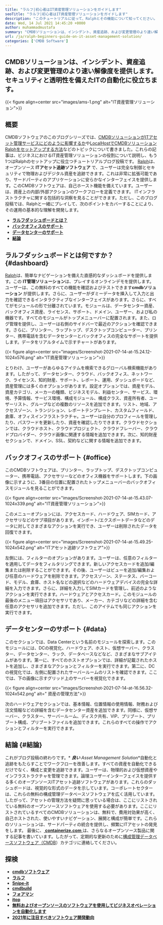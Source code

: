 ```yaml
---
title: "ラルフ|初心者はIT資産管理ソリューションをガイドします" 
seoTitle: "ラルフ|初心者はIT資産管理ソリューションをガイドします" 
description: "このチュートリアルに従って、Ralphとその機能について知ってください。 Ralphは、REST API、アセット追跡などを提供するオープンソースITアセット管理ソリューションです。" 
date: Wed, 14 Jul 2021 14:45:20 +0000
author: muhammadmustafa
summary: "CMDBソリューションは、インシデント、資産追跡、および変更管理のより速い解像度を提供します。セキュリティと透明性を備えたITの自動化に役立ちます。" 
url: /ja/ralph-beginners-guide-on-it-asset-management-solution/
categories: ['CMDB Software']
---
```


## CMDBソリューションは、インシデント、資産追跡、および変更管理のより速い解像度を提供します。セキュリティと透明性を備えたITの自動化に役立ちます。

{{< figure align=center src="images/ams-1.png" alt="IT資産管理ソリューション">}}


## **概要** 
CMDBソフトウェアのこのブログシリーズでは、[CMDBソリューションがITアセット管理サービスにどのように影響するか][1]や[LocalHostでCMDBソリューションRalphをセットアップする方法][2]などのトピックについて書きました。これらの記事は、ビジネスにおけるIT資産管理ソリューションの役割について説明し、もう1つはRalphのセットアップに役立つチュートリアルブログ投稿です。 [Ralph][3]は、オープンソース **ITアセット追跡ソフトウェア** で、ユーザーは完全な制御とセキュリティで物理およびデジタル資産を追跡できます。これは非常に拡張可能であり、サードパーティのアプリケーションに安らかなインターフェイスを提供します。このCMDBソフトウェアは、自己ホースト機能を備えています。ユーザーは、資産上の内部/外部アクションのワークフローを定義できます。 ITインフラストラクチャに関する包括的な洞察を見ることができます。ただし、このブログ投稿では、Ralphと一緒にプレイして、次のポイントをカバーすることにより、その運用の基本的な理解を開発します。
* **[ラルフダッシュボードとは？][4]** 
* [ **バックオフィスのサポート** ][5]
* **[データセンターのサポート][6]** 
* [ **結論** ][7]

## ラルフダッシュボードとは何ですか？ {#dashboard}

[Ralph][3]は、簡単なナビゲーションを備えた直感的なダッシュボードを提供します。この **IT管理ソリューション**は、プレイするオンラインデモを提供します。ユーザーは、この無料のすべての機能を確認およびテストできます**cmdbソリューション** が提供します。さらに、ユーザーがダミーデータを挿入して入力と出力を確認できるインタラクティブなインターフェイスがあります。さらに、すべてがモジュールの形で分離されています。モジュールは、データセンター資産、バックオフィス資産、ライセンス、サポート、ドメイン、ユーザー、および私の機器です。すべてのモジュールがトップメニューバーに配置されます。また、ログ管理を提供し、ユーザーは右側のサイドバーで最近のアクションを確認できます。さらに、プリンター、ラップトップ、デスクトップコンピューター、プリンター、携帯電話を含むデータセンターとバックオフィスの完全なサポートを提供します。データをリアルタイムで示すチャートがあります。

{{< figure align=center src="images/Screenshot-2021-07-14-at-15.24.12-1024x576.png" alt="IT資産管理ソリューション">}}

とりわけ、ユーザーがあらゆるアイテムを検索できるグローバル検索機能があります。したがって、データセンター、クラウド、バックオフィス、ネットワーク、ライセンス、知的財産、サポート、レポート、運用、ダッシュボードなど、資産管理には多くのオプションがあります。設定オプションでは、資産モデル、資産カテゴリ、メーカーの種類、ビジネスモデル、利益センター、サービス、環境、予算情報、サービス環境、構成モジュール、構成クラス、資産所有者、ユーザーリスト、グループなどの複数のリソースを追加できます。リスト、地域、アクセスゾーン、トランジション、レポートテンプレート、カスタムフィールド、倉庫、オフィスインフラストラクチャ。ユーザーは自分のプロフィールを管理したり、パスワードを更新したり、資産を確認したりできます。クラウドセクションでは、クラウドホスト、クラウドプロジェクト、クラウドフレーバー、クラウドプロバイダー、クラウド画像に関連する情報を追加できます。次に、知的財産セクションで、ドメイン、SSL、契約などに関する情報を追加できます。

## バックオフィスのサポート {#office}

このCMDBソフトウェアは、プリンター、ラップトップ、デスクトップコンピューター、携帯電話、アクセサリーなどのオフィス機器をサポートします。下の画像に示すように、3番目の位置に配置されたトップメニューバーのバックオフィスモジュールを見ることができます。

{{< figure align=center src="images/Screenshot-2021-07-14-at-15.43.07-1024x339.png" alt="IT資産管理ソリューション">}}

このメニューオプションには、アクセスカード、ハードウェア、SIMカード、アクセサリなどのサブ項目があります。インポート/エクスポートデータなどのデータに対してさまざまなアクションを実行でき、ユーザーは削除されたデータを回復できます。

{{< figure align=center src="images/Screenshot-2021-07-14-at-15.49.25-1024x542.png" alt="ITアセット追跡ソフトウェア">}}

左側には、フィルターのオプションがあります。ユーザーは、任意のフィルターを適用してデータをフィルタリングできます。新しいアクセスカードを追加/編集または削除することができます。その後、ユーザーはビューを追加/編集および任意のハードウェアを削除できます。アクセスゾーン、ステータス、バーコード、モデル、倉庫、ホスト名などの選択などのハードウェアデバイスの完全な詳細を入力できます。さらに、詳細を入力してSIMカードを管理し、前述のようなアクションを実行できます。ハードウェアとアクセスカード。このモジュールの最後のメニュー項目はアクセサリであり、メーカー、カテゴリなどの詳細を含む任意のアクセサリを追加できます。ただし、このアイテムでも同じアクションを実行できます。

## データセンターのサポート {#data}

このセクションでは、Data Centerという名前のモジュールを探索します。このモジュールには、DCの視覚化、ハードウェア、ホスト、仮想サーバー、クラスター、データセンター、ラック、データベースなどなど、さまざまなサブアイテムがあります。第一に、すべてのホストオプションでは、詳細が記載されたホストを追加し、さまざまなアクションとフィルターを実行できます。第二に、DCの視覚化では、左側に配置されたサーバールームのリストを確認できます。ここでは、下の画像に示すグリッド上のサーバーを視覚化できます。

{{< figure align=center src="images/Screenshot-2021-07-14-at-16.56.32-1024x542.png" alt=" 資産の管理方法">}}

次のハードウェアセクションでは、基本情報、位置情報の使用情報、財務および注文情報などの詳細を含むデータセンター資産を追加できます。同様に、仮想サーバー、クラスター、サーバールーム、ディスク共有、VIP、プリブート、プリブート構成、プリブートファイルを追加できます。これらのすべての操作でアクションとフィルターを実行できます。

## 結論 {#結論}

これがブログ投稿の終わりです。* ***良い** Asset Management Solution**自動化と追跡をもたらすことでワークフローを改善します。すべての資産を自動化できるだけでなく、構成と変更を追跡できます。ユーザーは、物理的および仮想資産やインフラストラクチャを管理できます。論理ユーザーインターフェイスを提供する多くのオープンソースITアセット追跡ソフトウェアがあります。これらのダッシュボードは、視覚的な形式のデータを示しています。コーポレートセクターは、これらの無料の構成管理データベースソフトウェアを広く活用しています。したがって、アセットの管理方法を疑問に思っている場合は、ここにリストされている無料のオープンソースソフトウェアを使用する必要があります。ここにリストされているすべてのCMDBソリューションは、無料で、費用対効果が高く、自己ホストされた、使いやすいナビゲーション、展開と構成が簡単です。これらのソリューションは、サードパーティの統合を提供し、頻繁にITアセットの発見をします。
最後に、[ **containerize.com** ][8]は、さらなるオープンソース製品に関する記事を書いています。したがって、定期的な更新のために[構成管理データベースソフトウェア（CMDB][9]）カテゴリに連絡してください。

## 探検
* **[cmdbソフトウェア][9]** 
* **[ラルフ][3]** 
* [ **Snipe-it** ][10]
* [ **cmdbuild** ][11]
* **[フォアマン][12]** 
* **[itop][13]** 
* [ **無料およびオープンソースのソフトウェアを使用してビジネスオペレーションを自動化します** ][14]
* **[2021年に注目すべきソフトウェア開発動向][15]** 



[1]: https://blog.containerize.com/cmdb-software/how-cmdb-solution-influences-it-asset-management-services/
[2]: https://blog.containerize.com/cmdb-software/how-to-set-up-cmdb-solution-ralph-on-localhost/
[3]: https://products.containerize.com/cmdb-software/ralph/
[4]: #dashboard
[5]: #office
[6]: #data
[7]: #Conclusion
[8]: https://www.containerize.com/
[9]: https://products.containerize.com/cmdb-software/
[10]: https://products.containerize.com/cmdb-software/snipe-it/
[11]: https://products.containerize.com/cmdb-software/cmdbuild/
[12]: https://products.containerize.com/cmdb-software/foreman/
[13]: https://products.containerize.com/cmdb-software/itop/
[14]: https://blog.containerize.com/blogging/automate-business-operations-using-open-source-software/
[15]: https://blog.containerize.com/blockchain-platforms/software-development-trends-to-look-out-for-in-2021/
